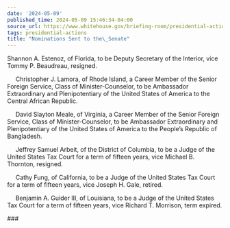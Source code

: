```yaml
---
date: '2024-05-09'
published_time: 2024-05-09 15:46:34-04:00
source_url: https://www.whitehouse.gov/briefing-room/presidential-actions/2024/05/09/nominations-sent-to-the-senate-145/
tags: presidential-actions
title: "Nominations Sent to the\_Senate"
---
```

 
Shannon A. Estenoz, of Florida, to be Deputy Secretary of the Interior,
vice Tommy P. Beaudreau, resigned.

     Christopher J. Lamora, of Rhode Island, a Career Member of the
Senior Foreign Service, Class of Minister-Counselor, to be Ambassador
Extraordinary and Plenipotentiary of the United States of America to the
Central African Republic.

     David Slayton Meale, of Virginia, a Career Member of the Senior
Foreign Service, Class of Minister-Counselor, to be Ambassador
Extraordinary and Plenipotentiary of the United States of America to the
People’s Republic of Bangladesh.

     Jeffrey Samuel Arbeit, of the District of Columbia, to be a Judge
of the United States Tax Court for a term of fifteen years, vice Michael
B. Thornton, resigned.

     Cathy Fung, of California, to be a Judge of the United States Tax
Court for a term of fifteen years, vice Joseph H. Gale, retired.

     Benjamin A. Guider III, of Louisiana, to be a Judge of the United
States Tax Court for a term of fifteen years, vice Richard T. Morrison,
term expired.

\###
